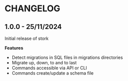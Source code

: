 # CHANGELOG

## 1.0.0 - 25/11/2024

Initial release of stork

**Features**

- Detect migrations in SQL files in migrations directories
- Migrate up, down, to and to last
- Commands accessible via API or CLI
- Commands create/update a schema file